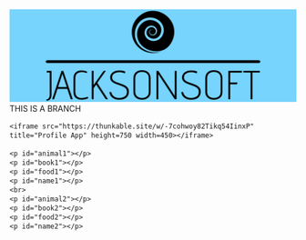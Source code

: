 <html lang="en-US">
  <head>
    <meta charset="utf-8" />
    <title>page description</title>
    <style>
      * {
        margin: 0;
        padding: 0;
      }
      .center-fit {
        max-width: 100%;
        margin: auto;
      }
    </style>
  </head>
  <body>
    <img class="center-fit" src="jacksonsoft-logo.png" alt="banner">
    <h>THIS IS A BRANCH</h>

    <iframe src="https://thunkable.site/w/-7cohwoy82Tikq54IinxP" title="Profile App" height=750 width=450></iframe>

    <p id="animal1"></p>
    <p id="book1"></p>
    <p id="food1"></p>
    <p id="name1"></p>
    <br>
    <p id="animal2"></p>
    <p id="book2"></p>
    <p id="food2"></p>
    <p id="name2"></p>



<script type="module">

  // Firebase stuff
  import { initializeApp } from "firebase/app";
  const firebaseConfig = {
    apiKey: "AIzaSyDTTAISZM2Cw9jl2UfVerbhctO-wmnnz80",
    authDomain: "project-app-b0d5c.firebaseapp.com",
    databaseURL: "https://project-app-b0d5c-default-rtdb.firebaseio.com",
    projectId: "project-app-b0d5c",
    storageBucket: "project-app-b0d5c.appspot.com",
    messagingSenderId: "891081504552",
    appId: "1:891081504552:web:89d1cd9272a0342119c21d",
    measurementId: "G-BTWR51ZRE6"
  };
  const app = initializeApp(firebaseConfig);
  import {getDatabase, set, get, update, remove, ref, child}
  from "https://www.gstatic.com/firebasejs/10.4.0/firebase-database.js";
  const db = getDatabase();
  const dbref = ref(db);

  // Get elements
  var animal1 = document.getElementById("animal1");
  var book1 = document.getElementById("book1");
  var food1 = document.getElementById("food1");
  var name1 = document.getElementById("name1");
  var animal2 = document.getElementById("animal2");
  var book2 = document.getElementById("book2");
  var food2 = document.getElementById("food2");
  var name2 = document.getElementById("name2");

  // Hardcode IDs
  const id1 = "1msKM1ahLRbGjOdM7qeMXeuQqn72";
  const id2 = "LCHRZCa0mbZqx8QH6svmfndDkyH3";
  
  // Set element content
  get(child(dbref, id1))
  .then((snapshot)=>{
    if (snapshot.exists()) {
      animal1.innerHTML = snapshot.val().animal;
      book1.innerHTML = snapshot.val().book;
      food1.innerHTML = snapshot.val().food;
      name1.innerHTML = snapshot.val().name;
    } else {
      alert("No data found");
    }
  })
  .catch((error)=>{
    alert(error)
  })

  get(child(dbref, id2))
  .then((snapshot)=>{
    if (snapshot.exists()) {
      animal2.innerHTML = snapshot.val().animal;
      book2.innerHTML = snapshot.val().book;
      food2.innerHTML = snapshot.val().food;
      name2.innerHTML = snapshot.val().name;
    } else {
      alert("No data found");
    }
  })
  .catch((error)=>{
    alert(error)
  })
</script>



  </body>
</html>
